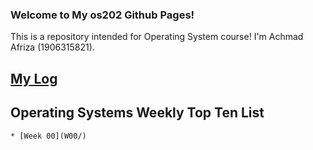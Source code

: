 ### Welcome to My os202 Github Pages!

This is a repository intended for Operating System course! I'm Achmad Afriza (1906315821).
## [My Log](TXT/mylog.txt)

## Operating Systems Weekly Top Ten List
```
* [Week 00](W00/)
```
